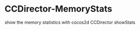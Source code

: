 CCDirector-MemoryStats
======================

show the memory statistics with cocos2d CCDirector showStats